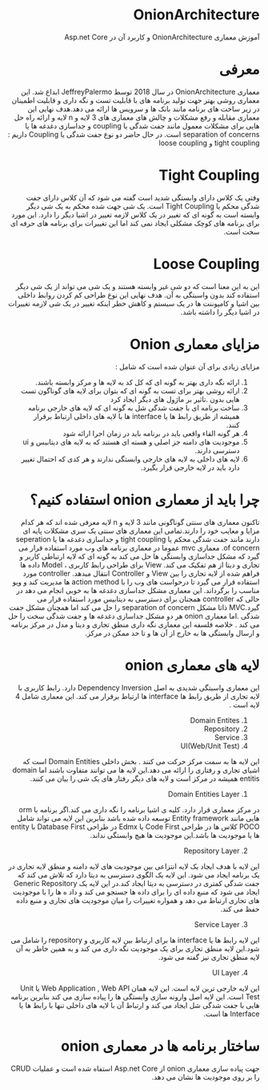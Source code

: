 <div dir="rtl">
  
# OnionArchitecture

آموزش معماری OnionArchitecture و کاربرد آن در Asp.net Core

# معرفی

معماری OnionArchitecture در سال 2018 توسط JeffreyPalermo ابداع شد. این معماری روشی بهتر جهت تولید برنامه های با قابلیت تست و نگه داری و قابلیت اطمینان در زیر ساخت های برنامه مانند بانک ها و سرویس ها ارائه می دهد.هدف نهایی این معماری مقابله و رفع مشکلات و چالش های معماری های 3 لایه و n لایه و ارائه راه حل هایی برای مشکلات معمول مانند جفت شدگی یا coupling و جداسازی دغدغه ها یا separation of concerns است. در حال حاضر دو نوع جفت شدگی یا Coupling داریم : tight coupling و loose coupling

# Tight Coupling

وقتی یک کلاس دارای وابستگی شدید است گفته می شود که آن کلاس دارای جفت شدگی محکم یا Tight Coupling است.
یک شی جهت شده محکم به یک شی دیگر وابسته است به گونه ای که تغییر در یک کلاس لازمه تغییر در اشیا دیگر را دارد. این مورد برای برنامه های کوچک مشکلی ایجاد نمی کند اما این تغییرات برای برنامه های حرفه ای سخت است.

# Loose Coupling

این به این معنا است که دو شی غیر وابسته هستند و یک شی می تواند از یک شی دیگر استفاده کند بدون واسبتگی به آن. هدف نهایی این نوع طراحی کم کردن روابط داخلی بین اشیا و کامپوننت ها در یک سیستم و کاهش خطر اینکه تغییر در یک شی لازمه تغییرات در اشیا دیگر را داشته باشد.

# مزایای معماری Onion

مزایای زیادی برای آن عنوان شده است که شامل : 
1. ارائه نگه داری بهتر به گونه ای که کل کد به لایه ها و مرکز وابسته باشند.
2. ارائه روشی بهتر برای تست به گونه ای که بتوان برای لایه های گوناگون تست هایی بدون .تاثیر بر ماژول های دیگر ایجاد کرد
3. ساخت برنامه ای با جفت شدگی شل به گونه ای که لایه های خارجی برنامه همیشه از طریق رابط ها یا interface ها با لایه های داخلی ارتباط برقرار کنند.
4. هر گونه القاء واقعی باید در برنامه باید در زمان اجرا ارائه شود
5. موجودیت های دامنه جز اصلی و هسته ای هستند که به لایه های دیتابیس و ui دسترسی دارند.
6. لایه های داخلی به لایه های خارجی وابستگی ندارند و هر کدی که احتمال تغییر دارد باید در لایه خارجی قرار بگیرد.

# چرا باید از معماری onion استفاده کنیم؟

تاکنون معماری های سنتی گوناگونی مانند 3 لایه و n لایه معرفی شده اند که هر کدام مزایا و معایب خود را دارند.تمامی این معماری های سنتی یک سری مشکلات پایه ای دارند مانند جفت شدگی محکم یا tight coupling و جداسازی دغدغه ها یا seperation of concern. معماری mvc عموما در معماری برنامه های وب مورد استفاده قرار می گیرد که مشکل جداسازی وابستگی ها حل می کند به گونه ای که لایه ارتباطی کاربر و تجاری و دیتا از هم تفکیک می کند. View برای طراحی رابط کاربری ، Model داده ها فراهم شده از لایه تجاری را بین View و Controller انتقال میدهد.
controller مورد استفاده قرار می گیرد تا درخواست های وب را با action method ها مدیریت کند و ویو مناسب را برگرداند.
این معماری مشکل جداسازی دغدغه ها به خوبی انجام می دهد در حالی که controller همجنان برای دسترسی به دیتابیس مورد استفاده قرار می گیرد.MVC ذاتا مشکل separation of concern را حل می کند اما همچنان مشکل جفت شدگی .اما معماری onion هر دو مشکل جداسازی دغدغه ها و جفت شدگی سخت را حل می کند . خلاصه فلسفه این معماری نگه داری منطق تجاری و دیتا و مدل در مرکز برنامه و ارسال وابستگی ها به خارج از آن ها و تا حد ممکن در مرکز.

# لایه های معماری onion

این معماری واسبتگی شدیدی به اصل Dependency Inversion دارد. رابط کاربری با لایه تجاری از طریق رابط ها interface ها ارتباط برقرار می کند.
این معماری شامل 4 لایه است .
1. Domain Entites
2. Repository
3. Service
4. UI(Web/Unit Test)


این لایه ها به سمت مرکز حرکت می کنند . بخش داخلی Domain Entities است که اشیای تجاری و رفتاری را ارائه می دهد.این لایه ها می توانند متفاوت باشند اما domain entitis همیشه در مرکز است و لایه های دیگر رفتار های یک شی را بیان می کنند.

1. Domain Entities Layer

در مرکز معماری قرار دارد. کلیه ی اشیا برنامه را نگه داری می کند.اگر برنامه با orm هایی مانند Entity framework توسعه داده شده باشد بنابرین این لایه می تواند شامل POCO کلاس ها در طراحی Code First یا Edmx در طراحی Database First با entity ها یا موجودیت ها باشد.این موجودیت ها هیچ وابستگی نداند.

2. Repository Layer 

این لایه با هدف ایجاد یک لایه انتزاعی بین موجودیت های لایه دامنه و منطق لایه تجاری در یک برنامه ایجاد می شود. این لایه یک الگوی دسترسی به دیتا دارد که تلاش می کند که جفت شدگی کمتری در دسترسی به دیتا ایجاد کند.در این لایه یک Generic Repository ایجاد می شود که منبع داده ای را برای داده ها جستجو می کند  و داد ه ها را با موجودیت های تجاری ارتباط می دهد و همواره تغییرات را میان موجودیت های تجاری و منبع داده حفظ می کند.

3. Service Layer

این لایه رابط ها یا interface ها برای ارتباط بین لایه کاربری و repository را شامل می شود.این لایه منطق تجاری برای یک موجودیت نگه داری می کند و به همین خاطر به آن  لایه منطق تجاری نیز گفته می شود.

4. UI Layer

این لایه خارجی ترین لایه است. این لایه همان Web Application , Web API یا Unit Test است. این لایه اصل وارونه سازی وابستگی ها را پیاده سازی می کند بنابرین برنامه هایی با جفت شدگی شل ایجاد می کند و ارتباط آن با لایه های داخلی تنها با رابط ها یا Interface ها است.

# ساختار برنامه ها در معماری onion

جهت پیاده سازی معماری onion از Asp.net Core استفاه شده است و عملیات CRUD را بر روی موجودیت ها نشان می دهد.




</div>

